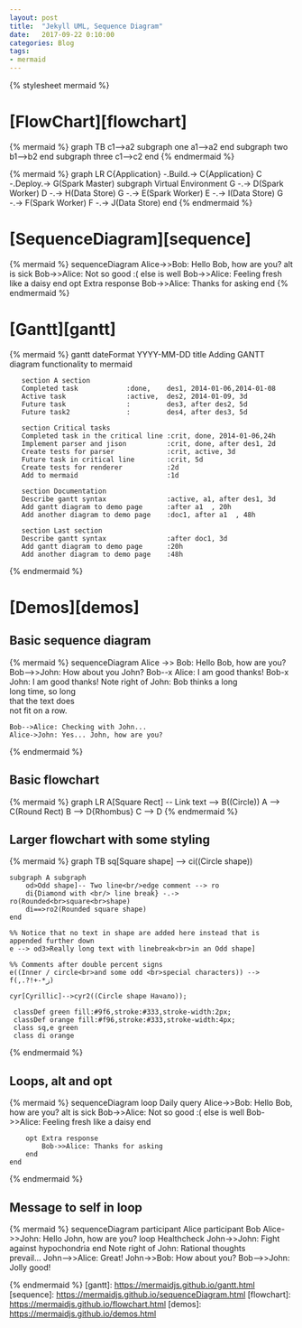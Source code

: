 ```yaml
---
layout: post
title:  "Jekyll UML, Sequence Diagram"
date:   2017-09-22 0:10:00
categories: Blog
tags:
- mermaid
---
```


{% stylesheet mermaid %}

# [FlowChart][flowchart] 
{% mermaid %}
graph TB
    c1-->a2
    subgraph one
    a1-->a2
    end
    subgraph two
    b1-->b2
    end
    subgraph three
    c1-->c2
    end
{% endmermaid %}

{% mermaid %}
graph LR
  C{Application} -.Build.-> C{Application}
    C -.Deploy.-> G(Spark Master)
    subgraph Virtual Environment
    G -.-> D(Spark Worker)
    D -.-> H(Data Store)
    G -.-> E(Spark Worker)
    E -.-> I(Data Store)
    G -.-> F(Spark Worker)
    F -.-> J(Data Store)
  end
{% endmermaid %}

# [SequenceDiagram][sequence] 
{% mermaid %}
sequenceDiagram
    Alice->>Bob: Hello Bob, how are you?
    alt is sick
        Bob->>Alice: Not so good :(
    else is well
        Bob->>Alice: Feeling fresh like a daisy
    end
    opt Extra response
        Bob->>Alice: Thanks for asking
    end
{% endmermaid %} 

# [Gantt][gantt] 
{% mermaid %}
gantt
       dateFormat  YYYY-MM-DD
       title Adding GANTT diagram functionality to mermaid

       section A section
       Completed task            :done,    des1, 2014-01-06,2014-01-08
       Active task               :active,  des2, 2014-01-09, 3d
       Future task               :         des3, after des2, 5d
       Future task2              :         des4, after des3, 5d

       section Critical tasks
       Completed task in the critical line :crit, done, 2014-01-06,24h
       Implement parser and jison          :crit, done, after des1, 2d
       Create tests for parser             :crit, active, 3d
       Future task in critical line        :crit, 5d
       Create tests for renderer           :2d
       Add to mermaid                      :1d

       section Documentation
       Describe gantt syntax               :active, a1, after des1, 3d
       Add gantt diagram to demo page      :after a1  , 20h
       Add another diagram to demo page    :doc1, after a1  , 48h

       section Last section
       Describe gantt syntax               :after doc1, 3d
       Add gantt diagram to demo page      :20h
       Add another diagram to demo page    :48h
{% endmermaid %}

# [Demos][demos]

## Basic sequence diagram
{% mermaid %}
sequenceDiagram
    Alice ->> Bob: Hello Bob, how are you?
    Bob-->>John: How about you John?
    Bob--x Alice: I am good thanks!
    Bob-x John: I am good thanks!
    Note right of John: Bob thinks a long<br/>long time, so long<br/>that the text does<br/>not fit on a row.

    Bob-->Alice: Checking with John...
    Alice->John: Yes... John, how are you?
{% endmermaid %}

## Basic flowchart
{% mermaid %}
graph LR
    A[Square Rect] -- Link text --> B((Circle))
    A --> C(Round Rect)
    B --> D{Rhombus}
    C --> D
{% endmermaid %}

## Larger flowchart with some styling
{% mermaid %}
graph TB
    sq[Square shape] --> ci((Circle shape))

    subgraph A subgraph
        od>Odd shape]-- Two line<br/>edge comment --> ro
        di{Diamond with <br/> line break} -.-> ro(Rounded<br>square<br>shape)
        di==>ro2(Rounded square shape)
    end

    %% Notice that no text in shape are added here instead that is appended further down
    e --> od3>Really long text with linebreak<br>in an Odd shape]

    %% Comments after double percent signs
    e((Inner / circle<br>and some odd <br>special characters)) --> f(,.?!+-*ز)

    cyr[Cyrillic]-->cyr2((Circle shape Начало));

     classDef green fill:#9f6,stroke:#333,stroke-width:2px;
     classDef orange fill:#f96,stroke:#333,stroke-width:4px;
     class sq,e green
     class di orange
{% endmermaid %}

## Loops, alt and opt
{% mermaid %}
sequenceDiagram
    loop Daily query
        Alice->>Bob: Hello Bob, how are you?
        alt is sick
            Bob->>Alice: Not so good :(
        else is well
            Bob->>Alice: Feeling fresh like a daisy
        end

        opt Extra response
            Bob->>Alice: Thanks for asking
        end
    end
{% endmermaid %}
## Message to self in loop
{% mermaid %}
sequenceDiagram
    participant Alice
    participant Bob
    Alice->>John: Hello John, how are you?
    loop Healthcheck
        John->>John: Fight against hypochondria
    end
    Note right of John: Rational thoughts<br/>prevail...
    John-->>Alice: Great!
    John->>Bob: How about you?
    Bob-->>John: Jolly good!

{% endmermaid %}
[gantt]: https://mermaidjs.github.io/gantt.html
[sequence]: https://mermaidjs.github.io/sequenceDiagram.html
[flowchart]: https://mermaidjs.github.io/flowchart.html
[demos]: https://mermaidjs.github.io/demos.html